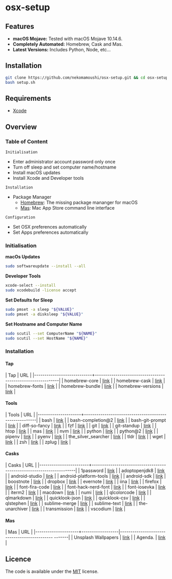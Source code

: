 # osx-setup

## Features

- **macOS Mojave:** Tested with macOS Mojave 10.14.6.
- **Completely Automated:** Homebrew, Cask and Mas.
- **Latest Versions:** Includes Python, Node, etc...

## Installation

```bash
git clone https://github.com/nekomamoushi/osx-setup.git && cd osx-setup
bash setup.sh
```

## Requirements

- [Xcode](https://apps.apple.com/fr/app/xcode/id497799835?mt=12)

## Overview

### Table of Content

`Initialisation`

* Enter administrator account password only once
* Turn off sleep and set computer name/hostname
* Install macOS updates
* Install Xcode and Developer tools

`Installation`

* Package Manager
  * [Homebrew](https://brew.sh/): The missing package mananger for macOS
  * [Mas](https://github.com/mas-cli/mas): Mac App Store command line interface

`Configuration`

- Set OSX preferences automatically
- Set Apps preferences automatically

### Initialisation

**macOs Updates**

```bash
sudo softwareupdate --install --all
```

**Developer Tools**

```bash
xcode-select --install
sudo xcodebuild -license accept
```

**Set Defaults for Sleep**

```bash
sudo pmset -a sleep "${VALUE}"
sudo pmset -a disksleep "${VALUE}"
```

**Set Hostname and Computer Name**

```bash
sudo scutil --set ComputerName "${NAME}"
sudo scutil --set HostName "${NAME}"
```

### Installation

#### Tap

| Tap                        | URL                                                        |
|----------------------------+------------------------------------------------------------|
| homebrew-core              | [link](https://github.com/Homebrew/homebrew-core)          |
| homebrew-cask              | [link](https://github.com/Homebrew/homebrew-cask)          |
| homebrew-fonts             | [link](https://github.com/Homebrew/homebrew-cask-fonts)    |
| homebrew-bundle            | [link](https://github.com/Homebrew/homebrew-bundle)        |
| homebrew-versions          | [link](https://github.com/Homebrew/homebrew-cask-versions) |

#### Tools

| Tools               | URL                                                   |
|---------------------+-------------------------------------------------------|
| bash                | [link](https://www.gnu.org/software/bash)             |
| bash-completion@2   | [link](https://github.com/scop/bash-completion)       |
| bash-git-prompt     | [link](https://github.com/magicmonty/bash-git-prompt) |
| diff-so-fancy       | [link](https://github.com/so-fancy/diff-so-fancy)     |
| fzf                 | [link](https://github.com/junegunn/fzf)               |
| git                 | [link](https://git-scm.com)                           |
| git-standup         | [link](https://github.com/kamranahmedse/git-standup)  |
| htop                | [link](https://github.com/hishamhm/htop)              |
| mas                 | [link](https://github.com/mas-cli/mas)                |
| nvm                 | [link](https://github.com/nvm-sh/nvm)                 |
| python              | [link](https://github.com/python)                     |
| python@2            | [link](https://github.com/python)                     |
| pipenv              | [link](https://github.com/pypa/pipenv)                |
| pyenv               | [link](https://github.com/pyenv/pyenv)                |
| the_silver_searcher | [link](https://geoff.greer.fm/ag)                     |
| tldr                | [link](https://github.com/tldr-pages/tldr)            |
| wget                | [link](https://www.gnu.org/software/wget/)            |
| zsh                 | [link](https://www.zsh.org)                           |
| zplug               | [link](https://github.com/zplug/zplug)                |

#### Casks

| Casks                  | URL                                                                  |
|------------------------+----------------------------------------------------------------------|
| 1password              | [link](https://1password.com)                                        |
| adoptopenjdk8          | [link](https://github.com/AdoptOpenJDK)                              |
| android-studio         | [link](https://developer.android.com/studio)                         |
| android-platform-tools | [link](https://developer.android.com/studio/releases/platform-tools) |
| android-sdk            | [link](https://developer.android.com/studio/releases/sdk-tools)      |
| boostnote              | [link](https://boostnote.io)                                         |
| dropbox                | [link](https://www.dropbox.com)                                      |
| evernote               | [link](https://evernote.com)                                         |
| iina                   | [link](https://iina.io/)                                             |
| firefox                | [link](https://www.mozilla.org/firefox)                              |
| font-fira-code         | [link](https://github.com/tonsky/FiraCode)                           |
| font-hack-nerd-font    | [link](https://github.com/ryanoasis/nerd-fonts)                      |
| font-iosevka           | [link](https://github.com/be5invis/Iosevka)                          |
| iterm2                 | [link](https://www.iterm2.com)                                       |
| macdown                | [link](https://macdown.uranusjr.com/)                                |
| numi                   | [link](https://numi.io/)                                             |
| qlcolorcode            | [link](https://github.com/sindresorhus/quick-look-plugins)           |
| qlmarkdown             | [link](https://github.com/sindresorhus/quick-look-plugins)           |
| quicklook-json         | [link](https://github.com/sindresorhus/quick-look-plugins)           |
| quicklook-csv          | [link](https://github.com/sindresorhus/quick-look-plugins)           |
| qlstephen              | [link](https://github.com/sindresorhus/quick-look-plugins)           |
| sublime-merge          | [link](https://github.com/sindresorhus/quick-look-plugins)           |
| sublime-text           | [link](https://www.sublimetext.com/3)                                |
| the-unarchiver         | [link](https://theunarchiver.co)                                     |
| transmission           | [link](https://transmissionbt.com/)                                  |
| vscodium               | [link](https://github.com/VSCodium/vscodium)                         |

#### Mas

| Mas                 | URL                                                                    |
|---------------------+------------------|--------------------------------------------- -------|
| Unsplash Wallpapers | [link](https://apps.apple.com/fr/app/unsplash-wallpapers/id1284863847) |
| Agenda.             | [link](https://apps.apple.com/fr/app/agenda/id1370289240)              |

## Licence

The code is available under the [MIT](LICENSE) license.
